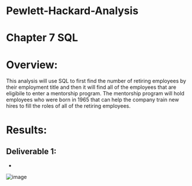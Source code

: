 # Pewlett-Hackard-Analysis

# Chapter 7 SQL

# Overview:

This analysis will use SQL to first find the number of retiring employees by their employment title and then it will find all of the employees that are eligibile to enter
a mentorship program. The mentorship program will hold employees who were born in 1965 that can help the company train new hires to fill the roles of all of the retiring 
employees.

# Results:

## Deliverable 1:

-


![image](https://user-images.githubusercontent.com/78934120/115044243-505c0d80-9ea3-11eb-84c3-65a5d3c44bf1.png)

